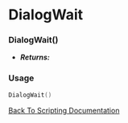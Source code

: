 # DialogWait

### DialogWait()
- ***Returns:*** 

### Usage

```Lua
DialogWait()
```


[Back To Scripting Documentation](../README.md)
